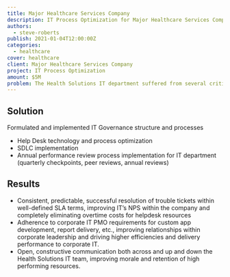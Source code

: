 ```yaml
---
title: Major Healthcare Services Company
description: IT Process Optimization for Major Healthcare Services Company
authors:
  - steve-roberts
publish: 2021-01-04T12:00:00Z
categories:
  - healthcare
cover: healthcare
client: Major Healthcare Services Company
project: IT Process Optimization
amount: $5M
problem: The Health Solutions IT department suffered from several criticisms from internal customers as well as other IT departments within the organization. Internal customers were experiencing long wait times, lack of problem resolution with trouble tickets entered (multiple tickets per problem), no well-defined service levels to set expectations for work performance, etc. Corporate IT was frustrated with Health Solutions’ inability to conform to PMO requirements and standards. Additionally, morale and communication was low within the group.
---
```


## Solution

Formulated and implemented IT Governance structure and processes

- Help Desk technology and process optimization
- SDLC implementation
- Annual performance review process implementation for IT department (quarterly checkpoints, peer reviews, annual reviews)

## Results

- Consistent, predictable, successful resolution of trouble tickets within well-defined SLA terms, improving IT’s NPS within the company and completely eliminating overtime costs for helpdesk resources
- Adherence to corporate IT PMO requirements for custom app development, report delivery, etc., improving relationships within corporate leadership and driving higher efficiencies and delivery performance to corporate IT.
- Open, constructive communication both across and up and down the Health Solutions IT team, improving morale and retention of high performing resources.

